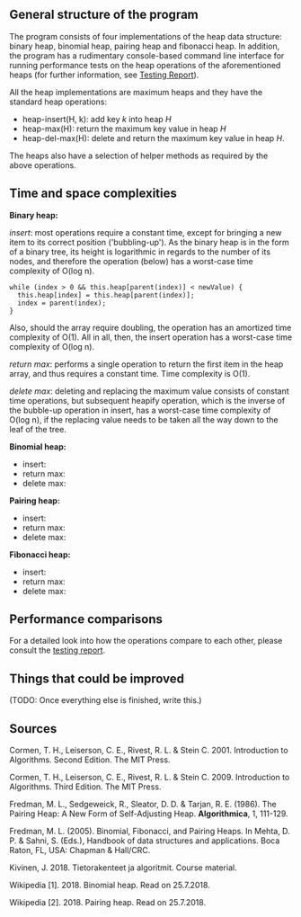 ## General structure of the program

The program consists of four implementations of the heap data structure: binary heap, binomial heap, pairing heap and fibonacci heap. In addition, the program has a rudimentary console-based command line interface for running performance tests on the heap operations of the aforementioned heaps (for further information, see [Testing Report](https://github.com/maarila/four-heaps/blob/master/documentation/TestingReport.md)).

All the heap implementations are maximum heaps and they have the standard heap operations:

* heap-insert(H, k): add key _k_ into heap _H_
* heap-max(H): return the maximum key value in heap _H_
* heap-del-max(H): delete and return the maximum key value in heap _H_.

The heaps also have a selection of helper methods as required by the above operations.

## Time and space complexities

__Binary heap:__

_insert_: most operations require a constant time, except for bringing a new item to its correct position ('bubbling-up'). As the binary heap is in the form of a binary tree, its height is logarithmic in regards to the number of its nodes, and therefore the operation (below) has a worst-case time complexity of O(log n).

```
while (index > 0 && this.heap[parent(index)] < newValue) {
  this.heap[index] = this.heap[parent(index)];
  index = parent(index);
}
```

Also, should the array require doubling, the operation has an amortized time complexity of O(1). All in all, then, the insert operation has a worst-case time complexity of O(log n).

_return max_: performs a single operation to return the first item in the heap array, and thus requires a constant time. Time complexity is O(1).

_delete max_: deleting and replacing the maximum value consists of constant time operations, but subsequent heapify operation, which is the inverse of the bubble-up operation in insert, has a worst-case time complexity of O(log n), if the replacing value needs to be taken all the way down to the leaf of the tree.

__Binomial heap:__

* insert:
* return max:
* delete max:

__Pairing heap:__

* insert:
* return max:
* delete max:

__Fibonacci heap:__

* insert:
* return max:
* delete max:

## Performance comparisons

For a detailed look into how the operations compare to each other, please consult the [testing report](https://github.com/maarila/four-heaps/blob/master/documentation/TestingReport.md).

## Things that could be improved

(TODO: Once everything else is finished, write this.)

## Sources

Cormen, T. H., Leiserson, C. E., Rivest, R. L. & Stein C. 2001. Introduction to Algorithms. Second Edition. The MIT Press.

Cormen, T. H., Leiserson, C. E., Rivest, R. L. & Stein C. 2009. Introduction to Algorithms. Third Edition. The MIT Press.

Fredman, M. L., Sedgeweick, R., Sleator, D. D. & Tarjan, R. E. (1986). The Pairing Heap: A New Form of Self-Adjusting Heap. __Algorithmica__, 1, 111-129.

Fredman, M. L. (2005). Binomial, Fibonacci, and Pairing Heaps. In Mehta, D. P. & Sahni, S. (Eds.), Handbook of data structures and applications. Boca Raton, FL, USA: Chapman & Hall/CRC.

Kivinen, J. 2018. Tietorakenteet ja algoritmit. Course material.

Wikipedia [1]. 2018. Binomial heap. Read on 25.7.2018.

Wikipedia [2]. 2018. Pairing heap. Read on 25.7.2018.

